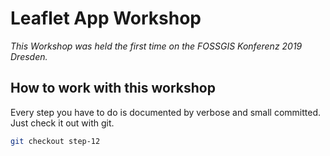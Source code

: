 # Leaflet App Workshop

*This Workshop was held the first time on the FOSSGIS Konferenz 2019 Dresden.*

## How to work with this workshop

Every step you have to do is documented by verbose and small committed. Just check it out with git.

```bash
git checkout step-12
```
